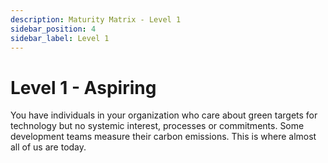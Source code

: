 ```yaml
---
description: Maturity Matrix - Level 1
sidebar_position: 4
sidebar_label: Level 1
---
```


# Level 1 - Aspiring

You have individuals in your organization who care about green targets for technology but no systemic interest, processes or commitments. Some development teams measure their carbon emissions. This is where almost all of us are today.